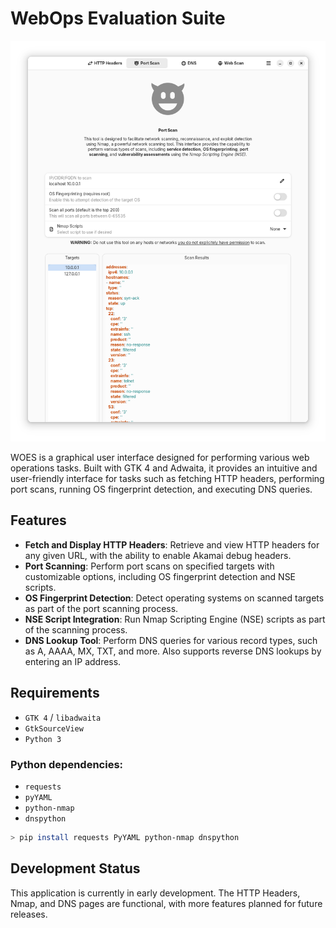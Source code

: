 # WebOps Evaluation Suite

![woes](images/app.png)

WOES is a graphical user interface designed for performing various web operations tasks. Built with GTK 4 and Adwaita, it provides an intuitive and user-friendly interface for tasks such as fetching HTTP headers, performing port scans, running OS fingerprint detection, and executing DNS queries.

## Features
- **Fetch and Display HTTP Headers**: Retrieve and view HTTP headers for any given URL, with the ability to enable Akamai debug headers.
- **Port Scanning**: Perform port scans on specified targets with customizable options, including OS fingerprint detection and NSE scripts.
- **OS Fingerprint Detection**: Detect operating systems on scanned targets as part of the port scanning process.
- **NSE Script Integration**: Run Nmap Scripting Engine (NSE) scripts as part of the scanning process.
- **DNS Lookup Tool**: Perform DNS queries for various record types, such as A, AAAA, MX, TXT, and more. Also supports reverse DNS lookups by entering an IP address.

## Requirements

- `GTK 4` / `libadwaita`
- `GtkSourceView`
- `Python 3`

### Python dependencies: 
- `requests` 
- `pyYAML` 
- `python-nmap`
- `dnspython`

```bash
> pip install requests PyYAML python-nmap dnspython
```

## Development Status
This application is currently in early development. The HTTP Headers, Nmap, and DNS pages are functional, with more features planned for future releases.
